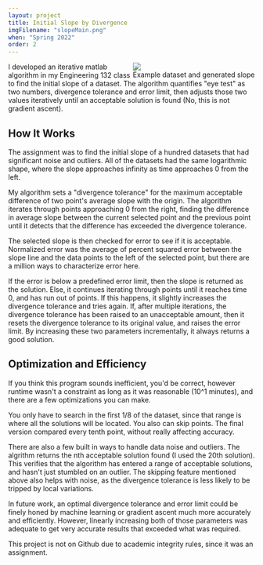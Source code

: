 ```yaml
---
layout: project
title: Initial Slope by Divergence
imgFilename: "slopeMain.png"
when: "Spring 2022"
order: 2
---
```

<div class="imgCptnBox" style="float:right">
<img src="{{ "assets/images/slopeMain.png" | relative_url }}" class="articleImgMain">
<figcaption class="articleCaption">Example dataset and generated slope</figcaption>
</div>

I developed an iterative matlab algorithm in my Engineering 132 class to find the initial slope of a dataset. The algorithm quantifies "eye test" as two numbers, divergence tolerance and error limit, then adjusts those two values iteratively until an acceptable solution is found (No, this is not gradient ascent).

## How It Works

The assignment was to find the initial slope of a hundred datasets that had significant noise and outliers. All of the datasets had the same logarithmic shape, where the slope approaches infinity as time approaches 0 from the left.

My algorithm sets a "divergence tolerance" for the maximum acceptable difference of two point's average slope with the origin. The algorithm iterates through points approaching 0 from the right, finding the difference in average slope between the current selected point and the previous point until it detects that the difference has exceeded the divergence tolerance. 

The selected slope is then checked for error to see if it is acceptable. Normalized error was the average of percent squared error between the slope line and the data points to the left of the selected point, but there are a million ways to characterize error here.

If the error is below a predefined error limit, then the slope is returned as the solution. Else, it continues iterating through points until it reaches time 0, and has run out of points. If this happens, it slightly increases the divergence tolerance and tries again. If, after multiple iterations, the divergence tolerance has been raised to an unacceptable amount, then it resets the divergence tolerance to its original value, and raises the error limit. By increasing these two parameters incrementally, it always returns a good solution.

## Optimization and Efficiency

If you think this program sounds inefficient, you'd be correct, however runtime wasn't a constraint as long as it was reasonable (10^1 minutes), and there are a few optimizations you can make. 

You only have to search in the first 1/8 of the dataset, since that range is where all the solutions will be located. You also can skip points. The final version compared every tenth point, without really affecting accuracy.

There are also a few built in ways to handle data noise and outliers. The algrithm returns the nth acceptable solution found (I used the 20th solution). This verifies that the algorithm has entered a range of acceptable solutions, and hasn't just stumbled on an outlier. The skipping feature mentioned above also helps with noise, as the divergence tolerance is less likely to be tripped by local variations.

In future work, an optimal divergence tolerance and error limit could be finely honed by machine learning or gradient ascent much more accurately and efficiently. However, linearly increasing both of those parameters was adequate to get very accurate results that exceeded what was required.

This project is not on Github due to academic integrity rules, since it was an assignment.
